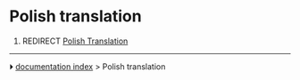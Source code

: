 # Polish translation
1.  REDIRECT [Polish Translation](Polish_Translation.md)



---
⏵ [documentation index](../README.md) > Polish translation
